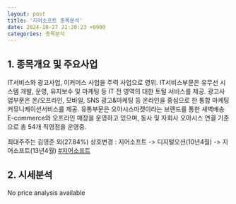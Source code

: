 ```yaml
---
layout: post
title: '지어소프트 종목분석'
date: 2024-10-27 21:20:23 +0900
categories: 종목분석
---
```


## 1. 종목개요 및 주요사업

IT서비스와 광고사업, 이커머스 사업을 주력 사업으로 영위. IT서비스부문은 유무선 시스템 개발, 운영, 유지보수 및 마케팅 등 IT 전 영역의 대한 토털 서비스를 제공. 광고사업부문은 온/오프라인, 모바일, SNS 광고&마케팅 등 온라인을 중심으로 한 통합 마케팅 커뮤니케이션서비스를 제공. 유통부문은 오아시스마켓이라는 브랜드를 통한 새벽배송 E-commerce와 오프라인 매장을 운영하고 있으며, 동사 및 자회사 오아시스 연결 기준으로 총 54개 직영점을 운영중.

최대주주는 김영준 외(27.84%)  상호변경 : 지어소프트 -> 디지털오션(10년4월) -> 지어소프트(13년4월)
[#지어소프트](#)

## 2. 시세분석

No price analysis available
